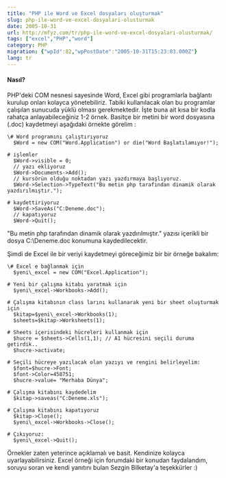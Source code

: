 ```yaml
---
title: "PHP ile Word ve Excel dosyaları oluşturmak"
slug: php-ile-word-ve-excel-dosyalari-olusturmak
date: 2005-10-31
url: http://mfyz.com/tr/php-ile-word-ve-excel-dosyalari-olusturmak/
tags: ["excel","PHP","word"]
category: PHP
migration: {"wpId":82,"wpPostDate":"2005-10-31T15:23:03.000Z"}
lang: tr
---
```


#### Nasıl?

PHP'deki COM nesnesi sayesinde Word, Excel gibi programlarla bağlantı kurulup onları kolayca yönetebiliriz. Tabiki kullanılacak olan bu programlar çalışılan sunucuda yüklü olması gerekmektedir. İşte buna ait kısa bir kodla rahatça anlayabileceğiniz 1-2 örnek. Basitçe bir metini bir word dosyasına (.doc) kaydetmeyi aşağıdaki örnekte görelim :

```
\# Word programını çalıştırıyoruz
  $Word = new COM("Word.Application") or die("Word Başlatılamıyor!");

# işlemler
  $Word->visible = 0;
  // yazı ekliyoruz
  $Word->Documents->Add();
  // kursörün olduğu noktadan yazı yazdırmaya başlıyoruz.
  $Word->Selection->TypeText("Bu metin php tarafından dinamik olarak yazdırılmıştır.");

# kaydettiriyoruz
  $Word->SaveAs("C:Deneme.doc");
  // kapatıyoruz
  $Word->Quit();

```

"Bu metin php tarafından dinamik olarak yazdırılmıştır." yazısı içerikli bir dosya C:\\Deneme.doc konumuna kaydedilecektir.

Şimdi de Excel ile bir veriyi kaydetmeyi göreceğimiz bir bir örneğe bakalım:

```
\# Excel e bağlanmak için
  $yeni\_excel = new COM("Excel.Application");

# Yeni bir çalışma kitabı yaratmak için
  $yeni\_excel->Workbooks->Add();

# Çalışma kitabının class larını kullanarak yeni bir sheet oluşturmak için
  $kitap=$yeni\_excel->Workbooks(1);
  $sheets=$kitap->Worksheets(1);

# Sheets içerisindeki hücreleri kullanmak için
  $hucre = $sheets->Cells(1,1); // A1 hücresini seçili duruma getirdik..
  $hucre->activate;

# Seçili hücreye yazılacak olan yazıyı ve rengini belirleyelim:
  $font=$hucre->Font;
  $font->Color=458751;
  $hucre->value= "Merhaba Dünya";   

# Çalışma kitabını kaydedelim
  $kitap->saveas("C:Deneme.xls");

# Çalışma kitabını kapatıyoruz
  $kitap->Close();
  $yeni\_excel->Workbooks->Close();

# Çıkıyoruz:
  $yeni\_excel->Quit();

```

Örnekler zaten yeterince açıklamalı ve basit. Kendinize kolayca uyarlayabilirsiniz. Excel örneği için forumdaki bir konudan faydalandım, soruyu soran ve kendi yanıtını bulan Sezgin Bilketay'a teşekkürler :)
